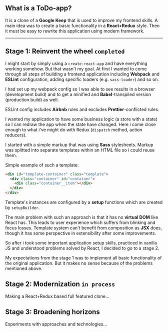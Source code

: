 ## What is a ToDo-app?

It is a clone of a **Google Keep** that is used to improve my frontend skills.
A main idea was to create a basic functionality in a **React+Redux** style.
Then it must be easy to rewrite this application using modern framework.

---

## Stage 1: Reinvent the wheel `completed`

I might start by simply using a `create-react-app` and have everything working somehow.
But that wasn't my goal.
At first I wanted to come through all steps of building a frontend application including **Webpack** and **ESLint** configuration, adding specific loaders (e.g. `sass-loader`) and so on.

I had set up my webpack config so I was able to see results in a browser (development build) and to get a minified and **Babel**-transpiled version (production build) as well.

ESLint config includes **Airbnb** rules and excludes **Prettier**-conflicted rules.

I wanted my application to have some business logic (a store with a state) so I can redraw the app when the state have changed.
Here i come close enough to what i've might do with Redux (`dispatch` method, action reducers).

I started with a simple markup that was using **Sass** stylesheets. Markup was splitted into separate templates within an HTML file so i could reuse them.

Simple example of such a template:

```html
<div id="template-container" class="template">
  <div class="container" id="container">
    <div class="container__item"></div>
  </div>
</div>
```

Template's instances are configured by a **setup** functions which are created by `setupBuilder`.

The main problem with such an approach is that it has no **virtual DOM** like React has. This leads to user experience which suffers from blinking and focus losses.
Template system can't benefit from composition as **JSX** does, though it has some perspective in extensibility after some improvements.

So after i took some important application setup skills, practiced in vanilla JS and understood problems solved by React, I decided to go to a stage 2.

My expectations from the stage 1 was to implement all basic functionality of the original application.
But it makes no sense because of the problems mentioned above.

## Stage 2: Modernization `in process`

Making a React+Redux based full featured clone...

## Stage 3: Broadening horizons

Experiments with approaches and technologies...
